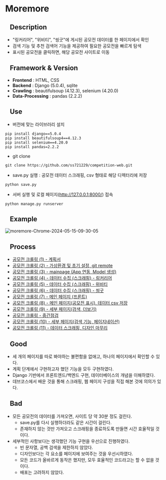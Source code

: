 # Moremore

## &nbsp;&nbsp;&nbsp;Description
- "링커리어", "위비티", "씽굿"에 게시된 공모전 데이터를 한 페이지에서 확인
- 검색 기능 및 추천 검색어 기능을 제공하여 필요한 공모전을 빠르게 탐색
- 표시된 공모전을 클릭하면, 해당 공모전 사이트로 이동

## &nbsp;&nbsp;&nbsp;Framework & Version
- **Frontend** : HTML, CSS
- **Backend** : Django (5.0.4), sqlite
- **Crawling** : beautifulsoup (4.12.3), selenium (4.20.0)
- **Data-Processing** : pandas (2.2.2)

## &nbsp;&nbsp;&nbsp;Use
- 버전에 맞는 라이브러리 설치
```shell
pip install django==5.0.4
pip install beautifulsoup4==4.12.3
pip install selenium==4.20.0
pip install pandas=2.2.2
```
- git clone
```shell
git clone https://github.com/ss721229/competition-web.git
```
- save.py 실행 : 공모전 데이터 스크래핑, csv 형태로 해당 디렉터리에 저장
```shell
python save.py
```
- 서버 실행 및 로컬 페이지(http://127.0.0.1:8000/) 접속
```shell
python manage.py runserver
```

## &nbsp;&nbsp;&nbsp;Example
![moremore-Chrome-2024-05-15-09-30-05](https://github.com/ss721229/competition-web/assets/53392184/132e8a1d-980b-45b0-8a67-bbe80677ce58)

## &nbsp;&nbsp;&nbsp;Process
- <a href="https://sanseo.tistory.com/66">공모전 크롤링 (1) - 계획서</a>
- <a href="https://sanseo.tistory.com/71">공모전 크롤링 (2) - 가상환경 및 초기 설정, git remote</a>
- <a href="https://sanseo.tistory.com/72">공모전 크롤링 (3) - mainpage (App 연동, Model 생성)</a>
- <a href="https://sanseo.tistory.com/73">공모전 크롤링 (4) - 데이터 수집 (스크래핑) - 링커리어</a>
- <a href="https://sanseo.tistory.com/77">공모전 크롤링 (5) - 데이터 수집 (스크래핑) - 위비티</a>
- <a href="https://sanseo.tistory.com/78">공모전 크롤링 (6) - 데이터 수집 (스크래핑) - 씽굿</a>
- <a href="https://sanseo.tistory.com/81">공모전 크롤링 (7) - 메인 페이지 (프론트)</a>
- <a href="https://sanseo.tistory.com/83">공모전 크롤링 (8) - 메인 페이지(공모전 표시), 데이터 csv 저장</a>
- <a href="https://sanseo.tistory.com/86">공모전 크롤링 (9) - 세부 페이지(검색, 더보기)</a>
- <a href="https://sanseo.tistory.com/89">공모전 크롤링 - 중간점검</a>
- <a href="https://sanseo.tistory.com/95">공모전 크롤링 (10) - 세부 페이지(검색 기능, 페이지네이션)</a>
- <a href="https://sanseo.tistory.com/96">공모전 크롤링 (11) - 데이터 스크래핑, 디자인 마무리</a>

## &nbsp;&nbsp;&nbsp;Good
- 세 개의 페이지를 따로 봐야하는 불편함을 없애고, 하나의 페이지에서 확인할 수 있다.
- 계획 단계에서 구현하고자 했던 기능을 모두 구현하였다.
- Django 기반에서 프론트엔드/백엔드 구현, 데이터베이스의 개념을 이해하였다.
- 데브코스에서 배운 것을 통해 스크래핑, 웹 페이지 구성을 직접 해본 것에 의의가 있다.

## &nbsp;&nbsp;&nbsp;Bad
- 모든 공모전의 데이터를 가져오면, 사이트 당 약 30분 정도 걸린다.
  - save.py를 다시 실행하더라도 같은 시간이 걸린다.
  - 존재하지 않는 것만 가져오고 스크래핑을 종료하도록 만들면 시간 효율적일 것이다.
- 세부적인 사항보다는 생각했던 기능 구현을 우선으로 진행하였다.
  - 빈 문자열, 공백 검색을 제한하지 않았다.
  - 디자인보다는 각 요소를 페이지에 보여주는 것을 우선시하였다.
  - 모든 코드가 올바르게 동작은 했지만, 모두 효율적인 코드라고는 할 수 없을 것이다.
  - 배포는 고려하지 않았다.

